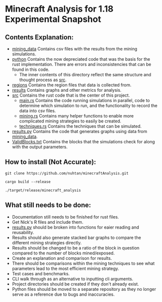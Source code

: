 # Minecraft Analysis for 1.18 Experimental Snapshot

## Contents Explanation:
- [mining_data](mining_data/) Contains csv files with the results from the mining simulations.
- [python](python/) Contains the now depreciated code that was the basis for the rust implementation. There are errors and inconsistencies that can be found in this code.
    - The inner contents of this directory reflect the same structure and thought process as [src](src/).
- [regions](regions/) Contains the region files that data is collected from.
- [results](results/) Contains graphs and other metrics for analysis.
- [src](src/) Contains the rust code that is the center of this project.
    - [main.rs](src/main.rs) Contains the code running simulations in parallel, code to determine which simulation to run, and the functionality to record the data into csv files.
    - [mining.rs](src/mining.rs) Contains many helper functions to enable more complicated mining strategies to easily be created.
    - [techniques.rs](src/techniques.rs) Contains the techniques that can be simulated.
- [results.py](results.py) Contains the code that generates graphs using data from [mining_data](mining_data/).
- [ValidBlocks.txt](ValidBlocks.txt) Contains the blocks that the simulations check for along with the output parameters.

## How to install (Not Accurate):
```
git clone https://github.com/nuhtan/minecraftAnalysis.git
```
```
cargo build --release
```
```
./target/release/minecraft_analysis
```

## What still needs to be done:
- Documentation still needs to be finished for rust files.
- Get Nick's R files and include them.
- [results.py](results.py) should be broken into functions for eaier reading and reusability.
- Results should also generate stacked bar graphs to compare the different mining strategies directly.
- Results should be changed to be a ratio of the block in question compared to the number of blocks mined/exposed.
- Create an explanation and comparison for results.
- There should be comparisons within the mining techniques to see what parameters lead to the most efficient mining strategy.
- Test cases and benchmarks.
- CLI walk through as an alternative to inputting cli arguments.
- Project directories should be created if they don't already exist.
- Python files should be moved to a separate repository as they no longer serve as a reference due to bugs and inaccuracies.